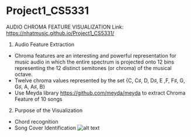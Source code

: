 # Project1_CS5331
AUDIO CHROMA FEATURE VISUALIZATION
Link: https://nhatmusic.github.io/Project1_CS5331/
1. Audio Feature Extraction
- Chroma features are an interesting and powerful representation for music audio in which the entire spectrum is projected onto 12 bins     representing the 12 distinct semitones (or chroma) of the musical octave.
- Twelve chroma values represented by the set
  {C, C♯, D, D♯, E ,F, F♯, G, G♯, A, A♯, B}
- Use Meyda library https://github.com/meyda/meyda to extract Chroma Feature of 10 songs

2. Purpose of the Visualization
- Chord recognition
- Song Cover Identification
![alt text](https://raw.githubusercontent.com/Nhatmusic/Project1_CS5331/blob/master/Capture.PNG)

